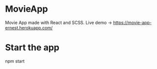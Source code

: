 # MovieApp
Movie App made with React and SCSS.
Live demo -> https://movie-app-ernest.herokuapp.com/
# Start the app
npm start
